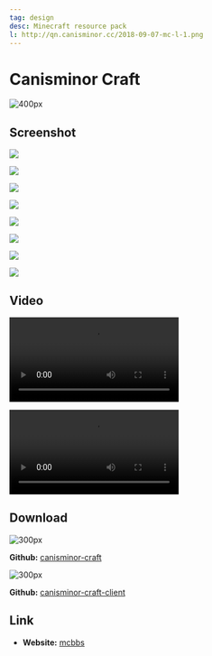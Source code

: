 ```yaml
---
tag: design
desc: Minecraft resource pack
l: http://qn.canisminor.cc/2018-09-07-mc-l-1.png
---
```


# Canisminor Craft

![400px](http://qn.canisminor.cc/2018-09-07-052544.jpg)

## Screenshot

![](http://qn.canisminor.cc/2018-09-07-052355.jpg)

![](http://qn.canisminor.cc/2018-09-07-052411.jpg)

![](http://qn.canisminor.cc/2018-09-07-052416.jpg)

![](http://qn.canisminor.cc/2018-09-07-052423.jpg)

![](http://qn.canisminor.cc/2018-09-07-052430.jpg)

![](http://qn.canisminor.cc/2018-09-07-052439.jpg)

![](http://qn.canisminor.cc/2018-09-07-052445.jpg)

![](http://qn.canisminor.cc/2018-09-07-052452.jpg)

## Video

![video](http://qn-video.canisminor.cc/mc-display.mp4)

![video](http://qn-video.canisminor.cc/mc-dance.mp4)

## Download

![300px](http://qn.canisminor.cc/2018-09-07-055017.jpg)

**Github:** [canisminor-craft](https://github.com/CanisminorCraft/canisminor-craft)

![300px](http://qn.canisminor.cc/2018-09-07-055027.jpg)

**Github:** [canisminor-craft-client](https://github.com/CanisminorCraft/canisminor-craft-client)

## Link

- **Website:** [mcbbs](http://www.mcbbs.net/thread-126111-1-2.html)
